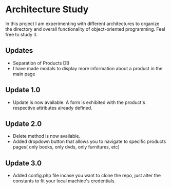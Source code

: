 # Architecture Study

In this project I am experimenting with different architectures to organize the directory and overall functionality of object-oriented programming. Feel free to study it.

## Updates
- Separation of Products DB
- I have made modals to display more information about a product in the main page

## Update 1.0
- Update is now available. A form is exhibited with the product's respective attributes already defined.


## Update 2.0
- Delete method is now available.
- Added dropdown button that allows you to navigate to specific products pages( only books, only dvds, only furnitures, etc)

## Update 3.0

- Added config.php file incase you want to clone the repo, just alter the constants to fit your local machine's credentials.
